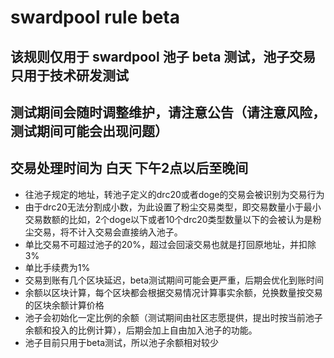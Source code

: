 # swardpool rule beta

## 该规则仅用于 swardpool 池子 beta 测试，池子交易只用于技术研发测试
## 测试期间会随时调整维护，请注意公告（请注意风险，测试期间可能会出现问题）
## 交易处理时间为 白天 下午2点以后至晚间

* 往池子规定的地址，转池子定义的drc20或者doge的交易会被识别为交易行为
* 由于drc20无法分割成小数，为此设置了粉尘交易类型，即交易数量小于最小交易数额的比如，2个doge以下或者10个drc20类型数量以下的会被认为是粉尘交易，将不计入交易会直接纳入池子。
* 单比交易不可超过池子的20%，超过会回滚交易也就是打回原地址，并扣除3%
* 单比手续费为1%
* 交易到账有几个区块延迟，beta测试期间可能会更严重，后期会优化到账时间
* 余额以区块计算，每个区块都会根据交易情况计算事实余额，兑换数量按交易的区块余额计算价格
* 池子会初始化一定比例的余额（测试期间由社区志愿提供，提出时按当前池子余额和投入的比例计算），后期会加上自由加入池子的功能。
* 池子目前只用于beta测试，所以池子余额相对较少

